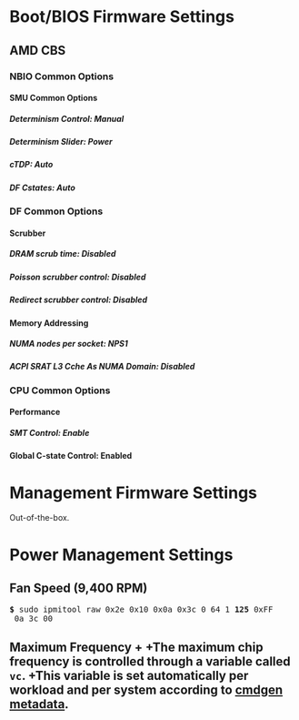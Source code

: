# Boot/BIOS Firmware Settings

## AMD CBS

### NBIO Common Options
#### SMU Common Options
##### Determinism Control: Manual
##### Determinism Slider: Power
##### cTDP: Auto
##### DF Cstates: Auto

### DF Common Options

#### Scrubber
##### DRAM scrub time: Disabled
##### Poisson scrubber control: Disabled
##### Redirect scrubber control: Disabled

#### Memory Addressing
##### NUMA nodes per socket: NPS1
##### ACPI SRAT L3 Cche As NUMA Domain: Disabled

### CPU Common Options
#### Performance
##### SMT Control: Enable
#### Global C-state Control: Enabled

# Management Firmware Settings

Out-of-the-box.

# Power Management Settings

## Fan Speed (9,400 RPM)

<pre>
<b>&dollar;</b> sudo ipmitool raw 0x2e 0x10 0x0a 0x3c 0 64 1 <b>125</b> 0xFF
 0a 3c 00
</pre>

## Maximum Frequency                                                                                                                                                                                            +                                                                                                                                                                                                                +The maximum chip frequency is controlled through a variable called `vc`.                                                                                                                                        +This variable is set automatically per workload and per system according to [cmdgen metadata](https://github.com/krai/ck-qaic/blob/MLC2.0/cmdgen/).
